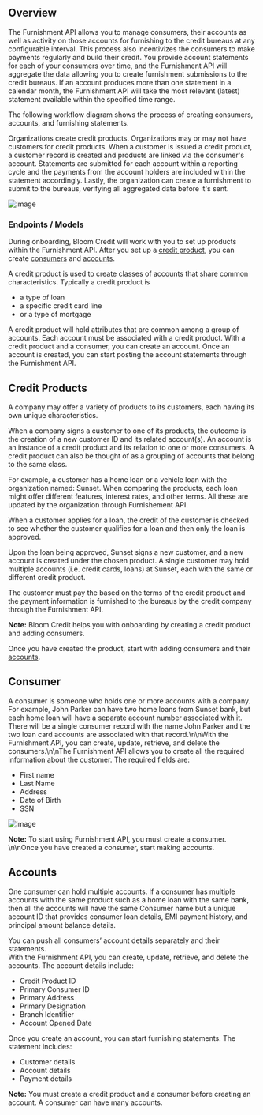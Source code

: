 ## Overview

The Furnishment API allows you to manage consumers, their accounts as well as activity on those accounts for furnishing to the credit bureaus at any configurable interval. This process also incentivizes the consumers to make payments regularly and build their credit.
You provide account statements for each of your consumers over time, and the Furnishment API will aggregate the data allowing you to create furnishment submissions to the credit bureaus. If an account produces more than one statement in a calendar month, the Furnishment API will take the most relevant (latest) statement available within the specified time range.

The following workflow diagram shows the process of creating consumers, accounts, and furnishing statements. 

Organizations create credit products. Organizations may or may not have customers for credit products. When a customer is issued a credit product, a customer record is created and products are linked via the consumer's account. Statements are submitted for each account within a reporting cycle and the payments from the account holders are included within the statement accordingly. Lastly, the organization can create a furnishment to submit to the bureaus, verifying all aggregated data before it's sent.

![image](https://user-images.githubusercontent.com/59159392/119357735-88861580-bcc5-11eb-8347-4b0fe9732704.png)

### Endpoints / Models
During onboarding, Bloom Credit will work with you to set up products within the Furnishment API. After you set up a [credit product](#credit-product), you can create [consumers](#consumer) and [accounts](#accounts).

A credit product is used to create classes of accounts that share common characteristics. Typically a credit product is 
<ul><li>a type of loan</li>
  <li>a specific credit card line</li>
  <li>or a type of mortgage</li> </ul>

A credit product will hold attributes that are common among a group of accounts. Each account must be associated with a credit product. With a credit product and a consumer, you can create an account. Once an account is created, you can start posting the account statements through the Furnishment API.

## Credit Products

A company may offer a variety of products to its customers, each having its own unique characteristics.

When a company signs a customer to one of its products, the outcome is the creation of a new customer ID and its related account(s). An account is an instance of a credit product and its relation to one or more consumers. A credit product can also be thought of as a grouping of accounts that belong to the same class.

For example, a customer has a home loan or a vehicle loan with the organization named: Sunset. When comparing the products, each loan might offer different features, interest rates, and other terms. All these are updated by the organization through Furnishement API. 

When a customer applies for a loan, the credit of the customer is checked to see whether the customer qualifies for a loan and then only the loan is approved. 

Upon the loan being approved, Sunset signs a new customer, and a new account is created under the chosen product. A single customer may hold multiple accounts (i.e. credit cards, loans) at Sunset, each with the same or different credit product.

The customer must pay the based on the terms of the credit product and the payment information is furnished to the bureaus by the credit company through the Furnishment API.

<strong>Note:</strong> Bloom Credit helps you with onboarding by creating a credit product and adding consumers.

Once you have created the product, start with adding consumers and their [accounts](#accounts).

## Consumer
A consumer is someone who holds one or more accounts with a company. For example, John Parker can have two home loans from Sunset bank, but each home loan will have a separate account number associated with it. There will be a single consumer record with the name John Parker and the two loan card accounts are associated with that record.\n\nWith the Furnishment API, you can create, update, retrieve, and delete the consumers.\n\nThe Furnishment API allows you to create all the required information about the customer. The required fields are:
<ul><li>First name</li>
  <li>Last Name</li>
  <li>Address</li>
  <li>Date of Birth</li>
  <li>SSN</li></ul>  
  
  ![image](https://user-images.githubusercontent.com/59159392/119357728-858b2500-bcc5-11eb-953d-a2b40aca7aef.png)
  
  <strong>Note:</strong> To start using Furnishment API, you must create a consumer. \n\nOnce you have created a consumer, start making accounts.
  
  ## Accounts
  
One consumer can hold multiple accounts. If a consumer has multiple accounts with the same product such as a home loan with the same bank, then all the accounts will have the same Consumer name but a unique account ID that provides consumer loan details, EMI payment history, and principal amount balance details.  
  
  You can push all consumers’ account details separately and their statements.  
  With the Furnishment API, you can create, update, retrieve, and delete the accounts.
  The account details include:
  <ul><li>Credit Product ID</li>
  <li>Primary Consumer ID</li>
  <li>Primary Address</li>
  <li>Primary Designation</li>
  <li>Branch Identifier</li>
  <li>Account Opened Date</li></ul>
  
  Once you create an account, you can start furnishing statements. The statement includes:
  
  <ul><li>Customer details</li>
  <li>Account details</li>
  <li>Payment details</li></ul>
  <strong>Note:</strong> You must create a credit product and a consumer before creating an account. A consumer can have many accounts.
